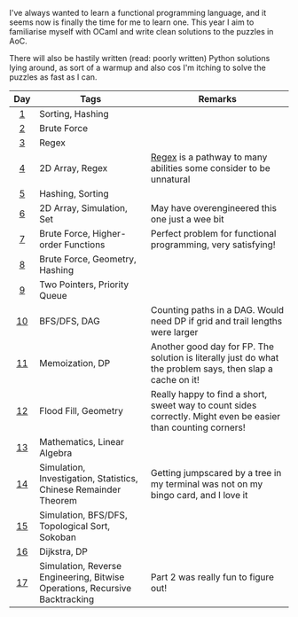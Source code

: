 I've always wanted to learn a functional programming language, and it seems now is finally the time for me to learn one. This year I aim to familiarise myself with OCaml and write clean solutions to the puzzles in AoC.

There will also be hastily written (read: poorly written) Python solutions lying around, as sort of a warmup and also cos I'm itching to solve the puzzles as fast as I can.

|     Day     | Tags | Remarks |
|:-----------:|------|---------|
| [1](Day01)  | Sorting, Hashing | |
| [2](Day02)  | Brute Force | |
| [3](Day03)  | Regex | |
| [4](Day04)  | 2D Array, Regex | [Regex](Day04/regex.py) is a pathway to many abilities some consider to be unnatural |
| [5](Day05)  | Hashing, Sorting | |
| [6](Day06)  | 2D Array, Simulation, Set | May have overengineered this one just a wee bit |
| [7](Day07)  | Brute Force, Higher-order Functions | Perfect problem for functional programming, very satisfying! |
| [8](Day08)  | Brute Force, Geometry, Hashing | |
| [9](Day09)  | Two Pointers, Priority Queue | |
| [10](Day10) | BFS/DFS, DAG | Counting paths in a DAG. Would need DP if grid and trail lengths were larger |
| [11](Day11) | Memoization, DP | Another good day for FP. The solution is literally just do what the problem says, then slap a cache on it! |
| [12](Day12) | Flood Fill, Geometry | Really happy to find a short, sweet way to count sides correctly. Might even be easier than counting corners! |
| [13](Day13) | Mathematics, Linear Algebra | |
| [14](Day14) | Simulation, Investigation, Statistics, Chinese Remainder Theorem | Getting jumpscared by a tree in my terminal was not on my bingo card, and I love it |
| [15](Day15) | Simulation, BFS/DFS, Topological Sort, Sokoban | |
| [16](Day16) | Dijkstra, DP | |
| [17](Day17) | Simulation, Reverse Engineering, Bitwise Operations, Recursive Backtracking | Part 2 was really fun to figure out! |
